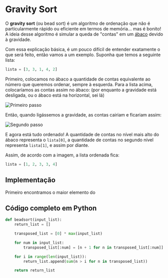 Gravity Sort
======

O **gravity sort** (ou bead sort) é um algoritmo de ordenação que não é
particularmente rápido ou eficiente em termos de memória... mas é bonito!
A ideia desse algoritmo é simular a queda de "contas" em um [ábaco](https://pt.wikipedia.org/wiki/%C3%81baco) devido à gravidade. 

Com essa explicação básica, é um pouco difícil de entender exatamente o que será feito, então vamos a um exemplo. Suponha que temos a seguinte lista:

```py
lista = [3, 3, 1, 4, 2]
```

Primeiro, colocamos no ábaco a quantidade de contas equivalente ao número que queremos ordenar, sempre à esquerda. Para a lista acima, colocaríamos as contas assim no ábaco: (por enquanto a gravidade está desligada, ou o ábaco está na horizontal, sei lá)

![Primeiro passo](bead/first.png)

Então, quando ligássemos a gravidade, as contas cairiam e ficariam assim:

![Segundo passo](bead/second.png)

E agora está tudo ordenado! A quantidade de contas no nível mais alto do ábaco representa o `lista[0]`, a quantidade de contas no segundo nível representa `lista[1]`, e assim por diante.

Assim, de acordo com a imagem, a lista ordenada fica:

```py
lista = [1, 2, 3, 3, 4]
```

Implementação
-------------

Primeiro encontramos o maior elemento do 

Código completo em Python
-------------------------

```py
def beadsort(input_list):
    return_list = []

    transposed_list = [0] * max(input_list)

    for num in input_list:
        transposed_list[:num] = [n + 1 for n in transposed_list[:num]]

    for i in range(len(input_list)):
        return_list.append(sum(n > i for n in transposed_list))

    return return_list
```